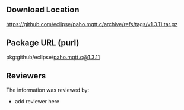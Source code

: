 ## Download Location

https://github.com/eclipse/paho.mqtt.c/archive/refs/tags/v1.3.11.tar.gz

## Package URL (purl)

pkg:github/eclipse/paho.mqtt.c@1.3.11

## Reviewers

The information was reviewed by:

* add reviewer here
